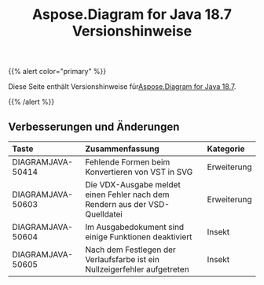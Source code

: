 ﻿---
title: Aspose.Diagram for Java 18.7 Versionshinweise
type: docs
weight: 60
url: /de/java/aspose-diagram-for-java-18-7-release-notes/
---
{{% alert color="primary" %}} 

 Diese Seite enthält Versionshinweise für[Aspose.Diagram for Java 18.7](https://docs.aspose.com/diagram/java/aspose-diagram-for-java-18-7-release-notes/).

{{% /alert %}} 
## **Verbesserungen und Änderungen**

|**Taste**|**Zusammenfassung**|**Kategorie**|
|:- |:- |:- |
|DIAGRAMJAVA-50414|Fehlende Formen beim Konvertieren von VST in SVG|Erweiterung|
|DIAGRAMJAVA-50603|Die VDX-Ausgabe meldet einen Fehler nach dem Rendern aus der VSD-Quelldatei|Erweiterung|
|DIAGRAMJAVA-50604|Im Ausgabedokument sind einige Funktionen deaktiviert|Insekt|
|DIAGRAMJAVA-50605|Nach dem Festlegen der Verlaufsfarbe ist ein Nullzeigerfehler aufgetreten|Insekt|

